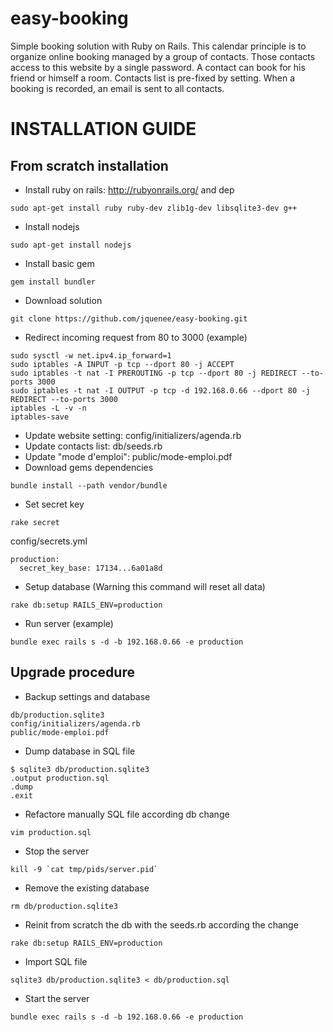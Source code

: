 # easy-booking
Simple booking solution with Ruby on Rails.
This calendar principle is to organize online booking managed by a group of contacts.
Those contacts access to this website by a single password. A contact can book for his friend or himself a room.
Contacts list is pre-fixed by setting. When a booking is recorded, an email is sent to all contacts.

# INSTALLATION GUIDE

## From scratch installation
* Install ruby on rails: http://rubyonrails.org/ and dep
```
sudo apt-get install ruby ruby-dev zlib1g-dev libsqlite3-dev g++
```
* Install nodejs
```
sudo apt-get install nodejs
```
* Install basic gem
```
gem install bundler
```
* Download solution
```
git clone https://github.com/jquenee/easy-booking.git
```
* Redirect incoming request from 80 to 3000 (example)
```
sudo sysctl -w net.ipv4.ip_forward=1
sudo iptables -A INPUT -p tcp --dport 80 -j ACCEPT
sudo iptables -t nat -I PREROUTING -p tcp --dport 80 -j REDIRECT --to-ports 3000
sudo iptables -t nat -I OUTPUT -p tcp -d 192.168.0.66 --dport 80 -j REDIRECT --to-ports 3000
iptables -L -v -n
iptables-save
```
* Update website setting: config/initializers/agenda.rb
* Update contacts list: db/seeds.rb
* Update "mode d'emploi": public/mode-emploi.pdf
* Download gems dependencies
```
bundle install --path vendor/bundle
```
* Set secret key
```
rake secret
```
config/secrets.yml
```
production:
  secret_key_base: 17134...6a01a8d
```
* Setup database (Warning this command will reset all data)
```
rake db:setup RAILS_ENV=production
```
* Run server (example)
```
bundle exec rails s -d -b 192.168.0.66 -e production
```

## Upgrade procedure
* Backup settings and database
```
db/production.sqlite3
config/initializers/agenda.rb
public/mode-emploi.pdf
```
* Dump database in SQL file
```
$ sqlite3 db/production.sqlite3
.output production.sql
.dump
.exit
```
* Refactore manually SQL file according db change
```
vim production.sql
```
* Stop the server
```
kill -9 `cat tmp/pids/server.pid`
```
* Remove the existing database
```
rm db/production.sqlite3
```
* Reinit from scratch the db with the seeds.rb according the change
```
rake db:setup RAILS_ENV=production
```
* Import SQL file
```
sqlite3 db/production.sqlite3 < db/production.sql
```
* Start the server
```
bundle exec rails s -d -b 192.168.0.66 -e production
```
